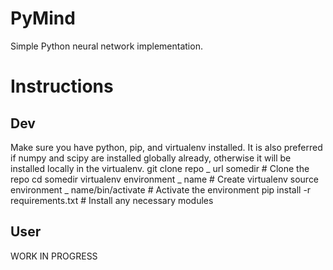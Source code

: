 PyMind
======

Simple Python neural network implementation.

Instructions
============
Dev
---
Make sure you have python, pip, and virtualenv installed. It is also
preferred if numpy and scipy are installed globally already, otherwise it
will be installed locally in the virtualenv.
    git clone repo _ url somedir # Clone the repo
    cd somedir
    virtualenv environment _ name # Create virtualenv
    source environment _ name/bin/activate # Activate the environment
    pip install -r requirements.txt # Install any necessary modules

User
---
WORK IN PROGRESS

